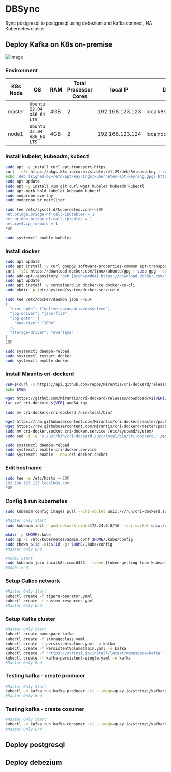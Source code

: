 # DBSync
Sync postgresql to postgresql using debezium and kafka connect, HA Kubernetes cluster

## Deploy Kafka on K8s on-premise

![image](https://github.com/toanlcgift/DBSync/assets/12400049/83d68616-427d-412c-abc5-99ec4892be21)

### Environment

K8s Node               | OS                              | RAM      | Total Processor Cores      | local IP | DNS |
-----------------------|-------------------------------------------|-----------------------------|-------------------------|-------------------------|-------------------------|
master             | `Ubuntu 22.04 x86_64 LTS` | 4GB | 2 | 192.168.123.123 | localk8s.com |
node1             | `Ubuntu 22.04 x86_64 LTS` | 4GB | 2 | 192.168.123.124 |  localnodek8s.com |

### Install kubelet, kubeadm, kubectl

``` bash
sudo apt -y install curl apt-transport-https
curl -fsSL https://pkgs.k8s.io/core:/stable:/v1.29/deb/Release.key | sudo gpg --dearmor -o /etc/apt/keyrings/kubernetes-apt-keyring.gpg
echo 'deb [signed-by=/etc/apt/keyrings/kubernetes-apt-keyring.gpg] https://pkgs.k8s.io/core:/stable:/v1.29/deb/ /' | sudo tee /etc/apt/sources.list.d/kubernetes.list
sudo apt update
sudo apt -y install vim git curl wget kubelet kubeadm kubectl
sudo apt-mark hold kubelet kubeadm kubectl
sudo modprobe overlay
sudo modprobe br_netfilter

sudo tee /etc/sysctl.d/kubernetes.conf<<EOF
net.bridge.bridge-nf-call-ip6tables = 1
net.bridge.bridge-nf-call-iptables = 1
net.ipv4.ip_forward = 1
EOF

sudo systemctl enable kubelet
```

### Install docker

``` bash
sudo apt update
sudo apt install -y curl gnupg2 software-properties-common apt-transport-https ca-certificates
curl -fsSL https://download.docker.com/linux/ubuntu/gpg | sudo gpg --dearmor -o /etc/apt/trusted.gpg.d/docker-archive-keyring.gpg
sudo add-apt-repository "deb [arch=amd64] https://download.docker.com/linux/ubuntu $(lsb_release -cs) stable"
sudo apt update
sudo apt install -y containerd.io docker-ce docker-ce-cli
sudo mkdir -p /etc/systemd/system/docker.service.d

sudo tee /etc/docker/daemon.json <<EOF
{
  "exec-opts": ["native.cgroupdriver=systemd"],
  "log-driver": "json-file",
  "log-opts": {
    "max-size": "100m"
  },
  "storage-driver": "overlay2"
}
EOF

sudo systemctl daemon-reload 
sudo systemctl restart docker
sudo systemctl enable docker
```

### Install Mirantis cri-dockerd

``` bash
VER=$(curl -s https://api.github.com/repos/Mirantis/cri-dockerd/releases/latest|grep tag_name | cut -d '"' -f 4|sed 's/v//g')
echo $VER

wget https://github.com/Mirantis/cri-dockerd/releases/download/v${VER}/cri-dockerd-${VER}.amd64.tgz
tar xvf cri-dockerd-${VER}.amd64.tgz

sudo mv cri-dockerd/cri-dockerd /usr/local/bin/

wget https://raw.githubusercontent.com/Mirantis/cri-dockerd/master/packaging/systemd/cri-docker.service
wget https://raw.githubusercontent.com/Mirantis/cri-dockerd/master/packaging/systemd/cri-docker.socket
sudo mv cri-docker.socket cri-docker.service /etc/systemd/system/
sudo sed -i -e 's,/usr/bin/cri-dockerd,/usr/local/bin/cri-dockerd,' /etc/systemd/system/cri-docker.service

sudo systemctl daemon-reload
sudo systemctl enable cri-docker.service
sudo systemctl enable --now cri-docker.socket
```

### Edit hostname

``` bash
sudo tee -a /etc/hosts <<EOF
192.168.123.123 localk8s.com
EOF
```

### Config & run kubernetes

``` bash
sudo kubeadm config images pull --cri-socket unix:///run/cri-dockerd.sock

#Master only Start
sudo kubeadm init --pod-network-cidr=172.24.0.0/16 --cri-socket unix:///run/cri-dockerd.sock --upload-certs --control-plane-endpoint=localk8s.com

mkdir -p $HOME/.kube
sudo cp -i /etc/kubernetes/admin.conf $HOME/.kube/config
sudo chown $(id -u):$(id -g) $HOME/.kube/config
#Master only End

#node1 Start
sudo kubeadm join localk8s.com:6443 --token {token-getting-from-kubeadm-init-step} --discovery-token-ca-cert-hash sha256:{sha256-getting-from-kubeadm-init-step} --cri-socket unix:///run/cri-dockerd.sock
#node1 End
```

### Setup Calico network

``` bash
#Master Only Start
kubectl create -f tigera-operator.yaml
kubectl create -f custom-resources.yaml
#Master Only End
```
### Setup Kafka cluster

``` bash
#Master Only Start
kubectl create namespace kafka
kubectl create -f storageclass.yaml
kubectl create -f persistentvolumn.yaml -n kafka
kubectl create -f PersistentVolumeClaim.yaml -n kafka
kubectl create -f 'https://strimzi.io/install/latest?namespace=kafka' -n kafka
kubectl create -f kafka-persistent-single.yaml -n kafka
#Master Only End
```

### Testing kafka - create producer

``` bash
#Master Only Start
kubectl -n kafka run kafka-producer -ti --image=quay.io/strimzi/kafka:0.40.0-kafka-3.7.0 --rm=true --restart=Never -- bin/kafka-console-producer.sh --bootstrap-server my-cluster-kafka-bootstrap:9092 --topic my-topic
#Master Only End
```
### Testing kafka - create cosumer
``` bash
#Master Only Start
kubectl -n kafka run kafka-consumer -ti --image=quay.io/strimzi/kafka:0.40.0-kafka-3.7.0 --rm=true --restart=Never -- bin/kafka-console-consumer.sh --bootstrap-server my-cluster-kafka-bootstrap:9092 --topic my-topic --from-beginning
#Master Only End
```

## Deploy postgresql
## Deploy debezium
